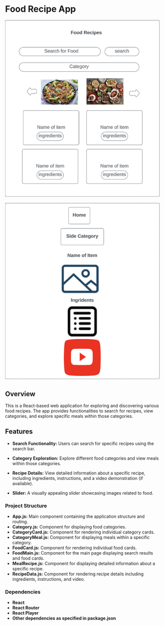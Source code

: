 

# Food Recipe App


![Food-main](./src/imges/pic2.png)


![Category](./src/imges/pic.png)



## Overview

This is a React-based web application for exploring and discovering various food recipes. The app provides functionalities to search for recipes, view categories, and explore specific meals within those categories.

## Features

- **Search Functionality:** Users can search for specific recipes using the search bar.

- **Category Exploration:** Explore different food categories and view meals within those categories.

- **Recipe Details:** View detailed information about a specific recipe, including ingredients, instructions, and a video demonstration (if available).

- **Slider:** A visually appealing slider showcasing images related to food.

### Project Structure
- **App.js:** Main component containing the application structure and routing.
- **Category.js:** Component for displaying food categories.
- **CategoryCard.js:** Component for rendering individual category cards.
- **CategoryMeal.js:** Component for displaying meals within a specific category.
- **FoodCard.js:** Component for rendering individual food cards.
- **FoodMain.js:** Component for the main page displaying search results and food cards.
- **MealRecipe.js:** Component for displaying detailed information about a specific recipe.
- **RecipeData.js:** Component for rendering recipe details including ingredients, instructions, and video.

### Dependencies
- **React**
- **React Router**
- **React Player**
- **Other dependencies as specified in package.json**

